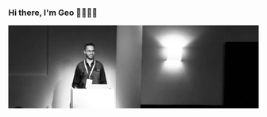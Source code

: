 ### Hi there, I'm Geo 👋👨🏼‍💻

[![George](https://raw.githubusercontent.com/gcushen/gcushen/master/github-header.webp)](https://georgecushen.com)

<!--
Here are some ideas to get you started:

- 🔭 I’m currently working on ...
- 🌱 I’m currently learning ...
- 👯 I’m looking to collaborate on ...
- 🤔 I’m looking for help with ...
- 💬 Ask me about ...
- 📫 How to reach me: ...
- 😄 Pronouns: ...
- ⚡ Fun fact: ...
-->
